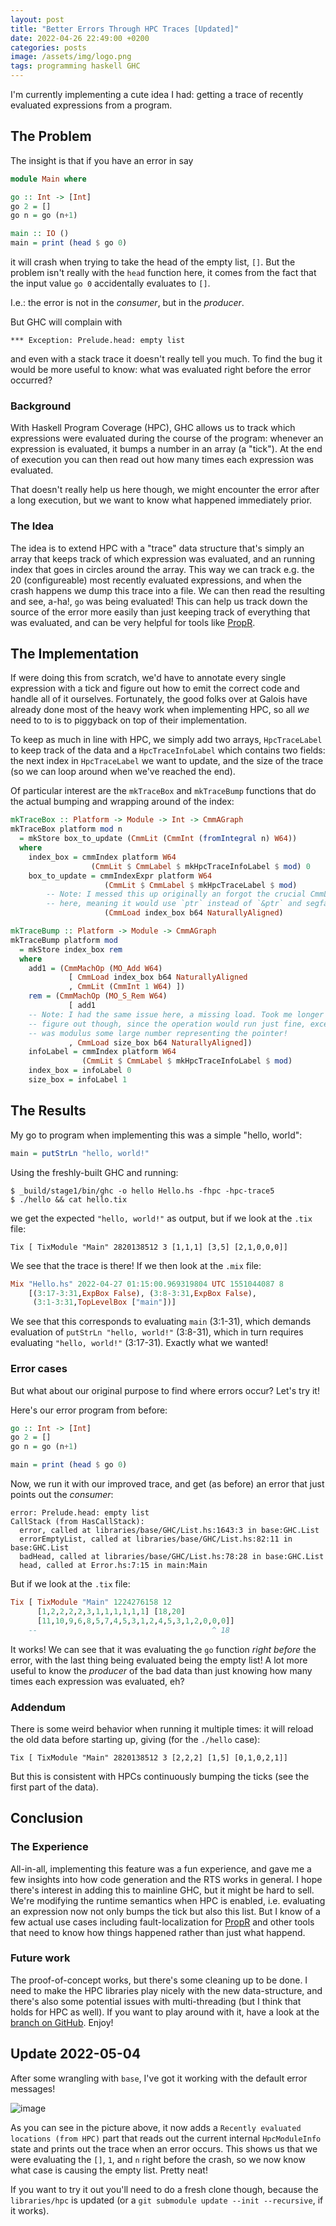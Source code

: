 ```yaml
---
layout: post
title: "Better Errors Through HPC Traces [Updated]"
date: 2022-04-26 22:49:00 +0200
categories: posts
image: /assets/img/logo.png
tags: programming haskell GHC
---
```


I'm currently implementing a cute idea I had: getting a trace of recently
evaluated expressions from a program.

The Problem
---
The insight is that if you have an error in say

```haskell
module Main where

go :: Int -> [Int]
go 2 = []
go n = go (n+1)

main :: IO ()
main = print (head $ go 0)
```

it will crash when trying to take the head of the empty list, `[]`.
But the problem isn't really with the `head` function here, it comes from
the fact that the input value `go 0` accidentally evaluates to `[]`.

I.e.: the error is not in the *consumer*, but in the *producer*.

But GHC will complain with

```text
*** Exception: Prelude.head: empty list
```

and even with a stack trace it doesn't really tell you much. To find the bug it would be more useful to know: what was evaluated
right before the error occurred?

### Background

With Haskell Program Coverage (HPC), GHC allows us to track which
expressions were evaluated during the course of the program: whenever an
expression is evaluated, it bumps a number in an array (a "tick"). At
the end of execution you can then read out how many times each expression was evaluated.

That doesn't really help us here though, we might encounter the
error after a long execution, but we want to know what happened immediately prior.

### The Idea

The idea is to extend HPC with a "trace" data structure that's simply an
array that keeps track of which expression was evaluated, and an running index
that goes in circles around the array. This way we can track e.g. the 20
(configureable) most recently evaluated expressions, and when the crash
happens we dump this trace into a file. We can then read the resulting and see, a-ha!, `go` was being evaluated! This can help us
track down the source of the error more easily than just keeping track
of everything that was evaluated, and can be very helpful for tools like
[PropR](https://github.com/Tritlo/PropR).

The Implementation
---

If were doing this from scratch, we'd have to annotate every single expression
with a tick and figure out how to emit the correct code and handle all of it
ourselves. Fortunately, the good folks over at Galois have already done most
of the heavy work when implementing HPC, so all *we* need to to is to
piggyback on top of their implementation.

To keep as much in line with HPC, we simply add two arrays, 
`HpcTraceLabel` to keep track of the data and a `HpcTraceInfoLabel` which contains
two fields: the next index in `HpcTraceLabel` we want to update, and the size
of the trace (so we can loop around when we've reached the end). 

Of particular interest are the `mkTraceBox` and `mkTraceBump` functions that do
the actual bumping and wrapping around of the index:

```haskell
mkTraceBox :: Platform -> Module -> Int -> CmmAGraph
mkTraceBox platform mod n
  = mkStore box_to_update (CmmLit (CmmInt (fromIntegral n) W64))
  where
    index_box = cmmIndex platform W64
                  (CmmLit $ CmmLabel $ mkHpcTraceInfoLabel $ mod) 0
    box_to_update = cmmIndexExpr platform W64
                     (CmmLit $ CmmLabel $ mkHpcTraceLabel $ mod)
        -- Note: I messed this up originally an forgot the crucial CmmLoad
        -- here, meaning it would use `ptr` instead of `&ptr` and segfault.
                     (CmmLoad index_box b64 NaturallyAligned)

mkTraceBump :: Platform -> Module -> CmmAGraph
mkTraceBump platform mod
  = mkStore index_box rem
  where
    add1 = (CmmMachOp (MO_Add W64)
             [ CmmLoad index_box b64 NaturallyAligned
             , CmmLit (CmmInt 1 W64) ])
    rem = (CmmMachOp (MO_S_Rem W64)
             [ add1
    -- Note: I had the same issue here, a missing load. Took me longer to
    -- figure out though, since the operation would run just fine, except it
    -- was modulus some large number representing the pointer!
             , CmmLoad size_box b64 NaturallyAligned])
    infoLabel = cmmIndex platform W64
                (CmmLit $ CmmLabel $ mkHpcTraceInfoLabel $ mod)
    index_box = infoLabel 0
    size_box = infoLabel 1
```

The Results
----

My go to program when implementing this was a simple "hello, world":

```haskell
main = putStrLn "hello, world!"
```

Using the freshly-built GHC and running:

```shell
$ _build/stage1/bin/ghc -o hello Hello.hs -fhpc -hpc-trace5
$ ./hello && cat hello.tix
```
we get the expected `"hello, world!"` as output, but if we look at the `.tix`
file:

```text
Tix [ TixModule "Main" 2820138512 3 [1,1,1] [3,5] [2,1,0,0,0]]
```

We see that the trace is there! If we then look at the `.mix` file:

```haskell
Mix "Hello.hs" 2022-04-27 01:15:00.969319804 UTC 1551044087 8
    [(3:17-3:31,ExpBox False), (3:8-3:31,ExpBox False),
     (3:1-3:31,TopLevelBox ["main"])]
```

We see that this corresponds to evaluating `main` (3:1-31), which demands
evaluation of `putStrLn "hello, world!"` (3:8-31), which in turn requires
evaluating `"hello, world!"` (3:17-31). Exactly what we wanted!


### Error cases
But what about our original purpose to find where errors occur? Let's try it!

Here's our error program from before:

```haskell
go :: Int -> [Int]
go 2 = []
go n = go (n+1)

main = print (head $ go 0)
```

Now, we run it with our improved trace, and get (as before) an error that just
points out the *consumer*:

```text
error: Prelude.head: empty list
CallStack (from HasCallStack):
  error, called at libraries/base/GHC/List.hs:1643:3 in base:GHC.List
  errorEmptyList, called at libraries/base/GHC/List.hs:82:11 in base:GHC.List
  badHead, called at libraries/base/GHC/List.hs:78:28 in base:GHC.List
  head, called at Error.hs:7:15 in main:Main
```

But if we look at the `.tix` file:

```haskell
Tix [ TixModule "Main" 1224276158 12
      [1,2,2,2,2,3,1,1,1,1,1,1] [18,20]
      [11,10,9,6,8,5,7,4,5,3,1,2,4,5,3,1,2,0,0,0]]
    --                                       ^ 18
```

It works! We can see that it was evaluating the `go` function *right before*
the error, with the last thing being evaluated being the empty list!
A lot more useful to know the *producer* of the bad data than just knowing how many times each expression was evaluated, eh?

### Addendum
There is some weird behavior when running it multiple times: it will reload the
old data before starting up, giving (for the `./hello` case):

```text
Tix [ TixModule "Main" 2820138512 3 [2,2,2] [1,5] [0,1,0,2,1]]
```

But this is consistent with HPCs continuously bumping the ticks (see the first
part of the data).

Conclusion
---

### The Experience

All-in-all, implementing this feature was a fun experience, and gave me a few
insights into how code generation and the RTS works in general. I hope there's
interest in adding this to mainline GHC, but it might be hard to sell.
We're modifying the runtime semantics when HPC is enabled, i.e. evaluating an
expression now not only bumps the tick but also this list. But I know of a few
actual use cases including fault-localization for
[PropR](https://github.com/Tritlo/PropR) and other tools that need to know how
things happened rather than just what happend. 

### Future work

The proof-of-concept works, but there's some cleaning up to be done.
I need to make the HPC libraries play nicely with the new data-structure,
and there's also some potential issues with multi-threading (but I think that
holds for HPC as well).  If you want to play around with it, have a
look at the [branch on GitHub](https://github.com/Tritlo/ghc/tree/extended-ticks).
Enjoy!


Update 2022-05-04
---

After some wrangling with `base`, I've got it working with the default error
messages! 

![image](https://user-images.githubusercontent.com/1667287/166701226-7350268d-381d-48c1-b9b3-870ef844eba2.png)

As you can see in the picture above, it now adds a `Recently evaluated locations (from HPC)` part that reads
out the current internal `HpcModuleInfo` state and prints out the trace when an error occurs. This shows us
that we were evaluating the `[]`, `1`, and `n` right before the crash, so we now know what case is causing
the empty list. Pretty neat!

If you want to try it out you'll need to do a fresh clone though, because the
`libraries/hpc` is updated (or a `git submodule update --init --recursive`, if it works).

